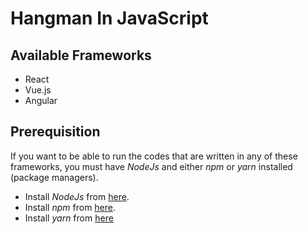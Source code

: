 # Hangman In JavaScript

## Available Frameworks

- React
- Vue.js
- Angular

## Prerequisition

If you want to be able to run the codes that are written in any of these frameworks, you must have _NodeJs_ and either _npm_ or _yarn_ installed (package managers).

- Install _NodeJs_ from [here](https://nodejs.org/en/).
- Install _npm_ from [here](https://www.npmjs.com/get-npm).
- Install _yarn_ from [here](https://classic.yarnpkg.com/en/docs/install/)
